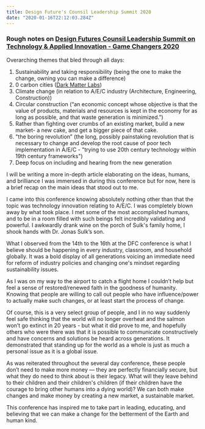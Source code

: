 ```yaml
---
title: Design Future's Counsil Leadership Summit 2020
date: "2020-01-16T22:12:03.284Z"
---
```


### Rough notes on [Design Futures Counsil Leadership Summit on Technology & Applied Innovation - Game Changers 2020](https://www.di-technology-innovation.com/)

Overarching themes that bled through all days:

1. Sustainability and taking responsibility (being the one to make the change, owning you can make a difference)
2. 0 carbon cities ([Dark Matter Labs](https://darkmatterlabs.org/Healthy-Clean-Cities-Deep-Demonstration-Accelerating-European-cities))
3. Climate change (in relation to A/E/C industry (Architecture, Engineering, Construction))
4. Circular construction (“an economic concept whose objective is that the value of products, materials and resources is kept in the economy for as long as possible, and that waste generation is minimized.”)
5. Rather than fighting over crumbs of an existing market, build a new
   market- a new cake, and get a bigger piece of that cake.
6. "the boring revolution” (the long, possibly painstaking revolution that is necessary to change and develop the root cause of poor tech implementation in A/E/C - "trying to use 20th century technology within 19th century frameworks")
7. Deep focus on including and hearing from the new generation

I will be writing a more in-depth article elaborating on the ideas, humans, and brilliance I was immersed in during this conference but for now, here is a brief recap on the main ideas that stood out to me.

I came into this conference knowing absolutely nothing other than that the topic was technology innovation relating to A/E/C. I was completely blown away by what took place. I met some of the most accomplished humans, and to be in a room filled with such beings felt incredibly validating and powerful. I awkwardly drank wine on the porch of Sulk's family home, I shook hands with Dr. Jonas Sulk’s son.

What I observed from the 14th to the 16th at the DFC conference is what I believe should be happening in every industry, classroom, and household globally. It was a bold display of all generations voicing an immediate need for reform of industry policies and changing one's mindset regarding sustainability issues.

As I was on my way to the airport to catch a flight home I couldn’t help but feel a sense of restored/renewed faith in the goodness of humanity. Knowing that people are willing to call out people who have influence/power to actually make such changes, or at least start the process of change.

Of course, this is a very select group of people, and I in no way suddenly feel safe thinking that the world will no longer overheat and the salmon won’t go extinct in 20 years - but what it did prove to me, and hopefully others who were there was that it is possible to communicate constructively and have concerns and solutions be heard across generations. It demonstrated that standing up for the world as a whole is just as much a personal issue as it is a global issue.

As was reiterated throughout the several day conference, these people don’t need to make more money — they are perfectly financially secure, but what they do need to think about is their legacy. What will they leave behind to their children and their children's children (if their children have the courage to bring other humans into a dying world)? We can both make changes and make money by creating a new market, a sustainable market.

This conference has inspired me to take part in leading, educating, and believing that we can make a change for the betterment of the Earth and human kind.
